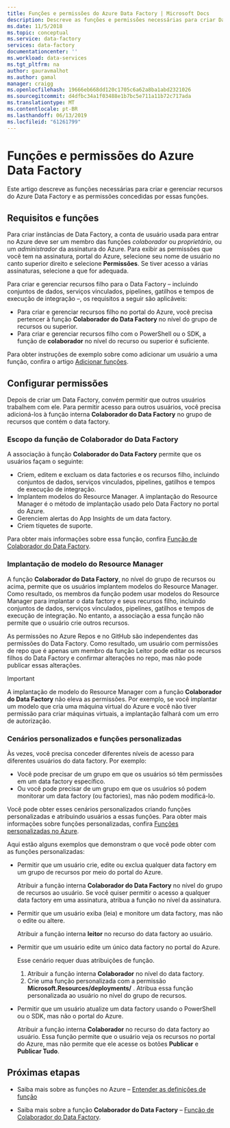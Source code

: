 ```yaml
---
title: Funções e permissões do Azure Data Factory | Microsoft Docs
description: Descreve as funções e permissões necessárias para criar Data Factories e para trabalhar com recursos filho.
ms.date: 11/5/2018
ms.topic: conceptual
ms.service: data-factory
services: data-factory
documentationcenter: ''
ms.workload: data-services
ms.tgt_pltfrm: na
author: gauravmalhot
ms.author: gamal
manager: craigg
ms.openlocfilehash: 19666eb668dd120c1705c6a62a8ba1abd2321026
ms.sourcegitcommit: d4dfbc34a1f03488e1b7bc5e711a11b72c717ada
ms.translationtype: MT
ms.contentlocale: pt-BR
ms.lasthandoff: 06/13/2019
ms.locfileid: "61261799"
---
```

# <a name="roles-and-permissions-for-azure-data-factory"></a>Funções e permissões do Azure Data Factory

Este artigo descreve as funções necessárias para criar e gerenciar recursos do Azure Data Factory e as permissões concedidas por essas funções.

## <a name="roles-and-requirements"></a>Requisitos e funções

Para criar instâncias de Data Factory, a conta de usuário usada para entrar no Azure deve ser um membro das funções *colaborador* ou *proprietário*, ou um *administrador* da assinatura do Azure. Para exibir as permissões que você tem na assinatura, portal do Azure, selecione seu nome de usuário no canto superior direito e selecione **Permissões**. Se tiver acesso a várias assinaturas, selecione a que for adequada. 

Para criar e gerenciar recursos filho para o Data Factory – incluindo conjuntos de dados, serviços vinculados, pipelines, gatilhos e tempos de execução de integração –, os requisitos a seguir são aplicáveis:
- Para criar e gerenciar recursos filho no portal do Azure, você precisa pertencer à função **Colaborador do Data Factory** no nível do grupo de recursos ou superior.
- Para criar e gerenciar recursos filho com o PowerShell ou o SDK, a função de **colaborador** no nível do recurso ou superior é suficiente.

Para obter instruções de exemplo sobre como adicionar um usuário a uma função, confira o artigo [Adicionar funções](../billing/billing-add-change-azure-subscription-administrator.md).

## <a name="set-up-permissions"></a>Configurar permissões

Depois de criar um Data Factory, convém permitir que outros usuários trabalhem com ele. Para permitir acesso para outros usuários, você precisa adicioná-los à função interna **Colaborador do Data Factory** no grupo de recursos que contém o data factory.

### <a name="scope-of-the-data-factory-contributor-role"></a>Escopo da função de Colaborador do Data Factory

A associação à função **Colaborador do Data Factory** permite que os usuários façam o seguinte:
- Criem, editem e excluam os data factories e os recursos filho, incluindo conjuntos de dados, serviços vinculados, pipelines, gatilhos e tempos de execução de integração.
- Implantem modelos do Resource Manager. A implantação do Resource Manager é o método de implantação usado pelo Data Factory no portal do Azure.
- Gerenciem alertas do App Insights de um data factory.
- Criem tíquetes de suporte.

Para obter mais informações sobre essa função, confira [Função de Colaborador do Data Factory](../role-based-access-control/built-in-roles.md#data-factory-contributor).

### <a name="resource-manager-template-deployment"></a>Implantação de modelo do Resource Manager

A função **Colaborador do Data Factory**, no nível do grupo de recursos ou acima, permite que os usuários implantem modelos do Resource Manager. Como resultado, os membros da função podem usar modelos do Resource Manager para implantar o data factory e seus recursos filho, incluindo conjuntos de dados, serviços vinculados, pipelines, gatilhos e tempos de execução de integração. No entanto, a associação a essa função não permite que o usuário crie outros recursos.

As permissões no Azure Repos e no GitHub são independentes das permissões do Data Factory. Como resultado, um usuário com permissões de repo que é apenas um membro da função Leitor pode editar os recursos filhos do Data Factory e confirmar alterações no repo, mas não pode publicar essas alterações.

> [!IMPORTANT]
> A implantação de modelo do Resource Manager com a função **Colaborador do Data Factory** não eleva as permissões. Por exemplo, se você implantar um modelo que cria uma máquina virtual do Azure e você não tiver permissão para criar máquinas virtuais, a implantação falhará com um erro de autorização.

### <a name="custom-scenarios-and-custom-roles"></a>Cenários personalizados e funções personalizadas

Às vezes, você precisa conceder diferentes níveis de acesso para diferentes usuários do data factory. Por exemplo:
- Você pode precisar de um grupo em que os usuários só têm permissões em um data factory específico.
- Ou você pode precisar de um grupo em que os usuários só podem monitorar um data factory (ou factories), mas não podem modificá-lo.

Você pode obter esses cenários personalizados criando funções personalizadas e atribuindo usuários a essas funções. Para obter mais informações sobre funções personalizadas, confira [Funções personalizadas no Azure](..//role-based-access-control/custom-roles.md).

Aqui estão alguns exemplos que demonstram o que você pode obter com as funções personalizadas:

- Permitir que um usuário crie, edite ou exclua qualquer data factory em um grupo de recursos por meio do portal do Azure.

  Atribuir a função interna **Colaborador do Data Factory** no nível do grupo de recursos ao usuário. Se você quiser permitir o acesso a qualquer data factory em uma assinatura, atribua a função no nível da assinatura.

- Permitir que um usuário exiba (leia) e monitore um data factory, mas não o edite ou altere.

  Atribuir a função interna **leitor** no recurso do data factory ao usuário.

- Permitir que um usuário edite um único data factory no portal do Azure.

  Esse cenário requer duas atribuições de função.

  1. Atribuir a função interna **Colaborador** no nível do data factory.
  2. Crie uma função personalizada com a permissão **Microsoft.Resources/deployments/** . Atribua essa função personalizada ao usuário no nível do grupo de recursos.

- Permitir que um usuário atualize um data factory usando o PowerShell ou o SDK, mas não o portal do Azure.

  Atribuir a função interna **Colaborador** no recurso do data factory ao usuário. Essa função permite que o usuário veja os recursos no portal do Azure, mas não permite que ele acesse os botões **Publicar** e **Publicar Tudo**.

## <a name="next-steps"></a>Próximas etapas

- Saiba mais sobre as funções no Azure – [Entender as definições de função](../role-based-access-control/role-definitions.md)

- Saiba mais sobre a função **Colaborador do Data Factory** – [Função de Colaborador do Data Factory](../role-based-access-control/built-in-roles.md#data-factory-contributor).
